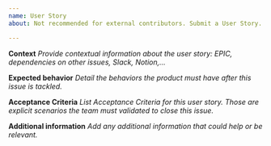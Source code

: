 ```yaml
---
name: User Story
about: Not recommended for external contributors. Submit a User Story.

---
```


**Context**
*Provide contextual information about the user story: EPIC, dependencies on other issues, Slack, Notion,...*

**Expected behavior**
*Detail the behaviors the product must have after this issue is tackled.*

**Acceptance Criteria**
*List Acceptance Criteria for this user story. Those are explicit scenarios the team must validated to close this issue.*

**Additional information**
*Add any additional information that could help or be relevant.*
